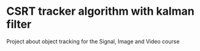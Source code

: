 # CSRT tracker algorithm with kalman filter
Project about object tracking for the Signal, Image and Video course
